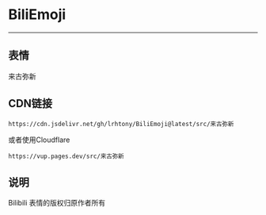# BiliEmoji
---
## 表情
来古弥新
## CDN链接
```
https://cdn.jsdelivr.net/gh/lrhtony/BiliEmoji@latest/src/来古弥新
```
或者使用Cloudflare
```
https://vup.pages.dev/src/来古弥新
```
## 说明
Bilibili 表情的版权归原作者所有
